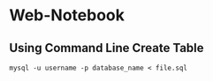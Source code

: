 # Web-Notebook

## Using Command Line Create Table

```mysql
mysql -u username -p database_name < file.sql
```
